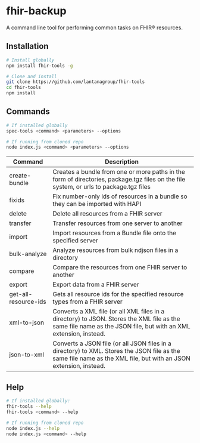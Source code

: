 # fhir-backup

A command line tool for performing common tasks on FHIR® resources.

## Installation

```bash
# Install globally
npm install fhir-tools -g
```
```bash
# Clone and install
git clone https://github.com/lantanagroup/fhir-tools
cd fhir-tools
npm install 
```

## Commands

```bash
# If installed globally
spec-tools <command> <parameters> --options
```
```bash
# If running from cloned repo
node index.js <command> <parameters> --options
```

| Command       | Description                                                                                                                                                      |
|---------------|------------------------------------------------------------------------------------------------------------------------------------------------------------------|
| create-bundle | Creates a bundle from one or more paths in the form of directories, package.tgz files on the file system, or urls to package.tgz files                           |
| fixids        | Fix number-only ids of resources in a bundle so they can be imported with HAPI                                                                                   |
| delete | Delete all resources from a FHIR server                                                                                                                          |
| transfer | Transfer resources from one server to another                                                                                                                    |
| import | Import resources from a Bundle file onto the specified server                                                                                                    |
| bulk-analyze | Analyze resources from bulk ndjson files in a directory                                                                                                          |
| compare | Compare the resources from one FHIR server to another                                                                                                            |
| export | Export data from a FHIR server                                                                                                                                   | 
| get-all-resource-ids | Gets all resource ids for the specified resource types from a FHIR server                                                                                        |
| xml-to-json | Converts a XML file (or all XML files in a directory) to JSON. Stores the XML file as the same file name as the JSON file, but with an XML extension, instead.   |
| json-to-xml | Converts a JSON file (or all JSON files in a directory) to XML. Stores the JSON file as the same file name as the XML file, but with an JSON extension, instead. |                                                                        |

## Help

```bash
# If installed globally:
fhir-tools --help
fhir-tools <command> --help
```
```bash
# If running from cloned repo
node index.js --help
node index.js <command> --help
```